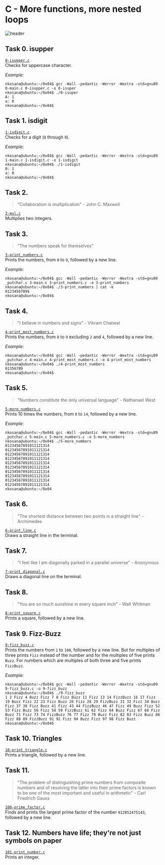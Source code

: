 ﻿# C - More functions, more nested loops

![header](https://i.stack.imgur.com/Qn5ZL.jpg)

## Task 0. isupper
[`0-isupper.c`](0-isupper.c)  
Checks for uppercase character.  

*Example:*
```console
nkosana@ubuntu:~/0x04$ gcc -Wall -pedantic -Werror -Wextra -std=gnu89 0-main.c 0-isupper.c -o 0-isuper
nkosana@ubuntu:~/0x04$ ./0-isuper 
A: 1
a: 0
nkosana@ubuntu:~/0x04$ 
```

## Task 1. isdigit
[`1-isdigit.c`](1-isdigit.c)  
Checks for a digit (`0` through `9`).  

*Example:*
```console
nkosana@ubuntu:~/0x04$ gcc -Wall -pedantic -Werror -Wextra -std=gnu89 1-main.c 1-isdigit.c -o 1-isdigit
nkosana@ubuntu:~/0x04$ ./1-isdigit 
0: 1
a: 0
nkosana@ubuntu:~/0x04$ 
```

## Task 2. 

> "Collaboration is multiplication" - John C. Maxwell

[`2-mul.c`](2-mul.c)  
Multiplies two integers.  

## Task 3. 

> "The numbers speak for themselves"

[`3-print_numbers.c`](3-print_numbers.c)  
Prints the numbers, from `0` to `9`, followed by a new line.  

*Example:*
```console
nkosana@ubuntu:~/0x04$ gcc -Wall -pedantic -Werror -Wextra -std=gnu89 _putchar.c 3-main.c 3-print_numbers.c -o 3-print_numbers
nkosana@ubuntu:~/0x04$ ./3-print_numbers | cat -e
0123456789$
nkosana@ubuntu:~/0x04$ 
```

## Task 4. 

> "I believe in numbers and signs" - Vikram Chatwal

[`4-print_most_numbers.c`](4-print_most_numbers.c)  
Prints the numbers, from `0` to `9` excluding `2` and `4`, followed by a new line.  

*Example:*
```console
nkosana@ubuntu:~/0x04$ gcc -Wall -pedantic -Werror -Wextra -std=gnu89 _putchar.c 4-main.c 4-print_most_numbers.c -o 4-print_most_numbers
nkosana@ubuntu:~/0x04$ ./4-print_most_numbers 
01356789
nkosana@ubuntu:~/0x04$ 
```

## Task 5. 

> "Numbers constitute the only universal language" - Nathanael West

[`5-more_numbers.c`](5-more_numbers.c)  
Prints 10 times the numbers, from `0` to `14`, followed by a new line.  

*Example:*
```console
nkosana@ubuntu:~/0x04$ gcc -Wall -pedantic -Werror -Wextra -std=gnu89 _putchar.c 5-main.c 5-more_numbers.c -o 5-more_numbers
nkosana@ubuntu:~/0x04$ ./5-more_numbers 
01234567891011121314
01234567891011121314
01234567891011121314
01234567891011121314
01234567891011121314
01234567891011121314
01234567891011121314
01234567891011121314
01234567891011121314
01234567891011121314
nkosana@ubuntu:~/0x04
```

## Task 6. 

> "The shortest distance between two points is a straight line" - Archimedes

[`6-print_line.c`](6-print_line.c)  
Draws a straight line in the terminal.  


## Task 7. 

> "I feel like I am diagonally parked in a parallel universe" - Anonymous

[`7-print_diagonal.c`](7-print_diagonal.c)  
Draws a diagonal line on the terminal.  

## Task 8. 

> "You are so much sunshine in every square inch" - Walt Whitman

[`8-print_square.c`](8-print_square.c)  
Prints a square, followed by a new line.  

## Task 9. Fizz-Buzz
[`9-fizz_buzz.c`](9-fizz_buzz.c)  
Prints the numbers from `1` to `100`, followed by a new line.
But for multiples of three prints `Fizz` instead of the number
and for the multiples of five prints `Buzz`. For numbers which
are multiples of both three and five prints `FizzBuzz`.  

*Example:*
```console
nkosana@ubuntu:~/0x04$ gcc -Wall -pedantic -Werror -Wextra -std=gnu89 9-fizz_buzz.c -o 9-fizz_buzz
nkosana@ubuntu:~/0x04$ ./9-fizz_buzz 
1 2 Fizz 4 Buzz Fizz 7 8 Fizz Buzz 11 Fizz 13 14 FizzBuzz 16 17 Fizz 19 Buzz Fizz 22 23 Fizz Buzz 26 Fizz 28 29 FizzBuzz 31 32 Fizz 34 Buzz Fizz 37 38 Fizz Buzz 41 Fizz 43 44 FizzBuzz 46 47 Fizz 49 Buzz Fizz 52 53 Fizz Buzz 56 Fizz 58 59 FizzBuzz 61 62 Fizz 64 Buzz Fizz 67 68 Fizz Buzz 71 Fizz 73 74 FizzBuzz 76 77 Fizz 79 Buzz Fizz 82 83 Fizz Buzz 86 Fizz 88 89 FizzBuzz 91 92 Fizz 94 Buzz Fizz 97 98 Fizz Buzz
nkosana@ubuntu:~/0x04$ 
```

## Task 10. Triangles
[`10-print_triangle.c`](10-print_triangle.c)  
Prints a triangle, followed by a new line.     


## Task 11.

> "The problem of distinguishing prime numbers from composite numbers and of resolving the
> latter into their prime factors is known to be one of the most important and useful in arithmetic" - Carl Friedrich Gauss

[`100-prime_factor.c`](100-prime_factor.c)  
Finds and prints the largest prime factor of the
number `612852475143`, followed by a new line.  

## Task 12. Numbers have life; they're not just symbols on paper
[`101-print_number.c`](101-print_number.c)  
Prints an integer. 
